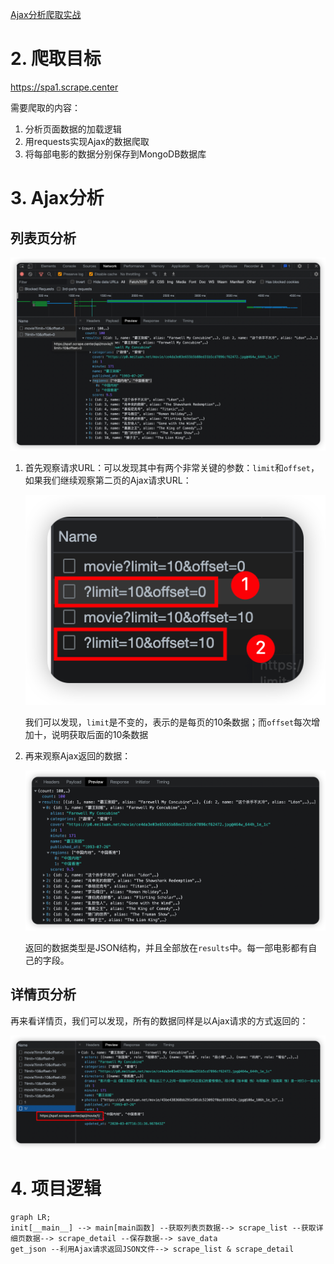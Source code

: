 [Ajax分析爬取实战](https://github.com/LiuYuan-SHU/MyNotes/blob/f5acc66cc0a2f68393d9d5be7692be0809a2db70/Crawler%20with%20Python3/Python3%20web%20crawler%20development%20practice%EF%BC%88Edition2%EF%BC%89%20-%20Cui%20Qingcai/%E7%AC%AC%E4%BA%94%E7%AB%A0/Ajax%E5%88%86%E6%9E%90%E7%88%AC%E5%8F%96%E5%AE%9E%E6%88%98.py)

# 2. 爬取目标

https://spa1.scrape.center

需要爬取的内容：

1. 分析页面数据的加载逻辑
2. 用requests实现Ajax的数据爬取
3. 将每部电影的数据分别保存到MongoDB数据库

# 3. Ajax分析

## 列表页分析

<img src="5.3_Ajax分析与爬取实战.assets/image-20220728105421891.png" alt="image-20220728105421891" style="zoom:50%;" />

1. 首先观察请求URL：可以发现其中有两个非常关键的参数：`limit`和`offset`，如果我们继续观察第二页的Ajax请求URL：

    ![image-20220728155125333](5.3_Ajax分析与爬取实战.assets/image-20220728155125333.png)

    我们可以发现，`limit`是不变的，表示的是每页的10条数据；而`offset`每次增加十，说明获取后面的10条数据

2. 再来观察Ajax返回的数据：

    ![image-20220728155257921](5.3_Ajax分析与爬取实战.assets/image-20220728155257921.png)

    返回的数据类型是JSON结构，并且全部放在`results`中。每一部电影都有自己的字段。

## 详情页分析

再来看详情页，我们可以发现，所有的数据同样是以Ajax请求的方式返回的：

![image-20220728155609591](5.3_Ajax分析与爬取实战.assets/image-20220728155609591.png)

# 4. 项目逻辑

```mermaid
graph LR;
init[__main__] --> main[main函数] --获取列表页数据--> scrape_list --获取详细页数据--> scrape_detail --保存数据--> save_data
get_json --利用Ajax请求返回JSON文件--> scrape_list & scrape_detail
```



